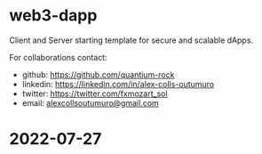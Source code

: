 # web3-dapp

Client and Server starting template for secure and scalable dApps.

For collaborations contact:
- github: https://github.com/quantium-rock
- linkedin: https://linkedin.com/in/alex-colls-outumuro
- twitter: https://twitter.com/fxmozart_sol
- email: alexcollsoutumuro@gmail.com

# 2022-07-27 #
